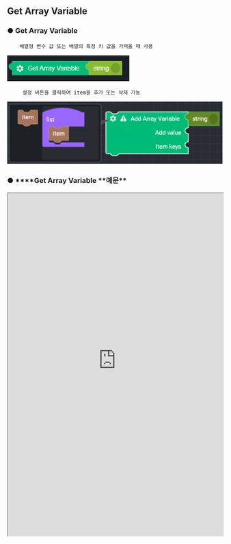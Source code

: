 ## Get Array Variable

### ● Get Array Variable

        배열형 변수 값 또는 배열의 특정 키 값을 가져올 때 사용

![](../../img/assets/image%20%28217%29.png)

         설정 버튼을 클릭하여 item을 추가 또는 삭제 가능

![](../../img/assets/image%20%2872%29.png)

### ● \***\*Get Array Variable **예문\*\*

<iframe
    src="https://d1sxhpvag16wqc.cloudfront.net/v3.1.0/arrayList/get_arraylist"
    width="100%"
    height="800px"
    allow=""
    sandbox="allow-scripts allow-same-origin" />
<div class="display-pdf">
    <p><img src="../img/assets/image%20%28123%29.png" alt="" /></p>
    <p><img src="../img/assets/image%20%28111%29.png" alt="" /></p>
</div>

### ● \***\*Get Array Variable **결과\*\*

```text
{
  "tmpArray02": [
    "value01",
    "value02",
    "value03"
  ],
  "tmpArray03": "value02"
}
```
